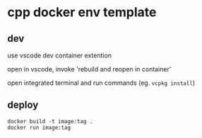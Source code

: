 # cpp docker env template

## dev

use vscode dev container extention

open in vscode, invoke 'rebuild and reopen in container'

open integrated terminal and run commands (eg. `vcpkg install`)


## deploy

```
docker build -t image:tag .
docker run image:tag
```
